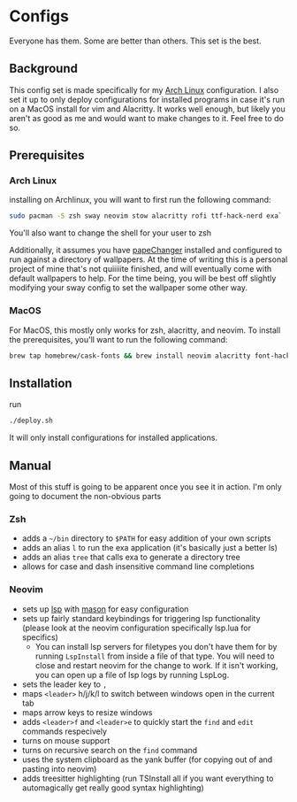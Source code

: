 # Configs

Everyone has them. Some are better than others. This set is the best.

## Background

This config set is made specifically for my [Arch Linux](https://archlinux.org) configuration.
I also set it up to only deploy configurations for installed programs in case it's run on a MacOS install for vim and Alacritty.
It works well enough, but likely you aren't as good as me and would want to make changes to it.
Feel free to do so. 

## Prerequisites

### Arch Linux

installing on Archlinux, you will want to first run the following command:
```sh
sudo pacman -S zsh sway neovim stow alacritty rofi ttf-hack-nerd exa`
```
You'll also want to change the shell for your user to zsh

Additionally, it assumes you have [papeChanger](https://github.com/npmaile/papeChanger) installed and configured to run against a directory of wallpapers.
At the time of writing this is a personal project of mine that's not quiiiiite finished, and will eventually come with default wallpapers to help.
For the time being, you will be best off slightly modifying your sway config to set the wallpaper some other way.

### MacOS

For MacOS, this mostly only works for zsh, alacritty, and neovim.
To install the prerequisites, you'll want to run the following command:
```sh
brew tap homebrew/cask-fonts && brew install neovim alacritty font-hack-nerd-font exa`
```

## Installation

run
```sh
./deploy.sh
```
It will only install configurations for installed applications.

## Manual

Most of this stuff is going to be apparent once you see it in action. I'm only going to document the non-obvious parts

### Zsh

- adds a `~/bin` directory to `$PATH` for easy addition of your own scripts
- adds an alias `l` to run the exa application (it's basically just a better ls)
- adds an alias `tree` that calls exa to generate a directory tree
- allows for case and dash insensitive command line completions

### Neovim

- sets up [lsp](https://microsoft.github.io/language-server-protocol/) with [mason](https://github.com/williamboman/mason.nvim) for easy configuration
- sets up fairly standard keybindings for triggering lsp functionality (please look at the neovim configuration specifically lsp.lua for specifics)
    - You can install lsp servers for filetypes you don't have them for by running `LspInstall` from inside a file of that type. You will need to close and restart neovim for the change to work. If it isn't working, you can open up a file of lsp logs by running LspLog.
- sets the leader key to `,`
- maps `<leader>` h/j/k/l to switch between windows open in the current tab
- maps arrow keys to resize windows
- adds `<leader>f` and `<leader>e` to quickly start the `find` and `edit` commands respecively
- turns on mouse support
- turns on recursive search on the `find` command
- uses the system clipboard as the yank buffer (for copying out of and pasting into neovim)
- adds treesitter highlighting (run TSInstall all if you want everything to automagically get really good syntax highlighting)
